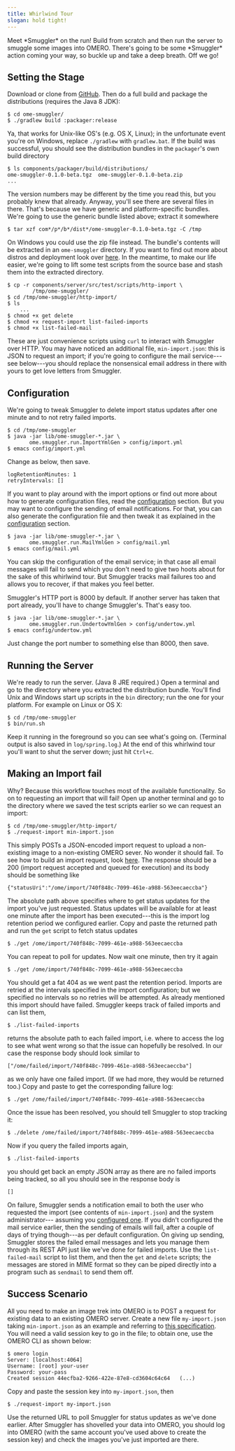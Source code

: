 ```yaml
---
title: Whirlwind Tour
slogan: hold tight!
---
```


<p class="intro">
Meet *Smuggler* on the run! Build from scratch and then run the server
to smuggle some images into OMERO. There's going to be some *Smuggler*
action coming your way, so buckle up and take a deep breath. Off we go!
</p>


Setting the Stage
-----------------
Download or clone from [GitHub](https://github.com/c0c0n3/ome-smuggler).
Then do a full build and package the distributions (requires the Java 8
JDK):

~~~ {.bash}
$ cd ome-smuggler/
$ ./gradlew build :packager:release
~~~

Ya, that works for Unix-like OS's (e.g. OS X, Linux); in the unfortunate event
you're on Windows, replace `./gradlew` with `gradlew.bat`. If the build was
successful, you should see the distribution bundles in the `packager`'s own
build directory

~~~ {.bash}
$ ls components/packager/build/distributions/
ome-smuggler-0.1.0-beta.tgz  ome-smuggler-0.1.0-beta.zip
...
~~~

The version numbers may be different by the time you read this, but you
probably knew that already. Anyway, you'll see there are several files
in there. That's because we have generic and platform-specific bundles.
We're going to use the generic bundle listed above; extract it somewhere

~~~ {.bash}
$ tar xzf com*/p*/b*/dist*/ome-smuggler-0.1.0-beta.tgz -C /tmp
~~~

On Windows you could use the zip file instead. The bundle's contents
will be extracted in an `ome-smuggler` directory. If you want to find
out more about distros and deployment look over [here][deployment].
In the meantime, to make our life easier, we're going to lift some
test scripts from the source base and stash them into the extracted
directory.

~~~ {.bash}
$ cp -r components/server/src/test/scripts/http-import \
        /tmp/ome-smuggler/
$ cd /tmp/ome-smuggler/http-import/
$ ls
    ...
$ chmod +x get delete
$ chmod +x request-import list-failed-imports
$ chmod +x list-failed-mail
~~~

These are just convenience scripts using `curl` to interact with Smuggler
over HTTP. You may have noticed an additional file, `min-import.json`:
this is JSON to request an import; if you're going to configure the mail
service---see below---you should replace the nonsensical email address
in there with yours to get love letters from Smuggler.


Configuration
-------------
We're going to tweak Smuggler to delete import status updates after one
minute and to not retry failed imports.

~~~ {.bash}
$ cd /tmp/ome-smuggler
$ java -jar lib/ome-smuggler-*.jar \
       ome.smuggler.run.ImportYmlGen > config/import.yml
$ emacs config/import.yml
~~~

Change as below, then save.

~~~ {.yaml}
logRetentionMinutes: 1
retryIntervals: []
~~~

If you want to play around with the import options or find out more about
how to generate configuration files, read the [configuration][config]
section. But you may want to configure the sending of email notifications.
For that, you can also generate the configuration file and then tweak it
as explained in the [configuration][config] section.

~~~ {.bash}
$ java -jar lib/ome-smuggler-*.jar \
       ome.smuggler.run.MailYmlGen > config/mail.yml
$ emacs config/mail.yml
~~~

<p class="side-note">
You can skip the configuration of the email service; in that case all email
messages will fail to send which you don't need to give two hoots about for
the sake of this whirlwind tour. But Smuggler tracks mail failures too and
allows you to recover, if that makes you feel better.
</p>

Smuggler's HTTP port is 8000 by default. If another server has taken that
port already, you'll have to change Smuggler's. That's easy too.

~~~ {.bash}
$ java -jar lib/ome-smuggler-*.jar \
       ome.smuggler.run.UndertowYmlGen > config/undertow.yml
$ emacs config/undertow.yml
~~~

Just change the port number to something else than 8000, then save.


Running the Server
------------------
We're ready to run the server. (Java 8 JRE required.) Open a terminal and
go to the directory where you extracted the distribution bundle. You'll
find Unix and Windows start up scripts in the `bin` directory; run the
one for your platform. For example on Linux or OS X:

~~~ {.bash}
$ cd /tmp/ome-smuggler
$ bin/run.sh
~~~

Keep it running in the foreground so you can see what's going on. (Terminal
output is also saved in `log/spring.log`.) At the end of this whirlwind tour
you'll want to shut the server down; just hit `Ctrl+c`.


Making an Import fail
---------------------
Why? Because this workflow touches most of the available functionality.
So on to requesting an import that will fail! Open up another terminal
and go to the directory where we saved the test scripts earlier so we
can request an import:

~~~ {.bash}
$ cd /tmp/ome-smuggler/http-import/
$ ./request-import min-import.json 
~~~
    
This simply POSTs a JSON-encoded import request to upload a non-existing image
to a non-existing OMERO sever. No wonder it should fail. To see how to build
an import request, look [here][import-request].
The response should be a 200 (import request accepted and queued for execution)
and its body should be something like

~~~ {.json}
{"statusUri":"/ome/import/740f848c-7099-461e-a988-563eecaeccba"}
~~~

The absolute path above specifies where to get status updates for the import
you've just requested. Status updates will be available for at least one minute
after the import has been executed---this is the import log retention period
we configured earlier. Copy and paste the returned path and run the `get`
script to fetch status updates

~~~ {.bash}
$ ./get /ome/import/740f848c-7099-461e-a988-563eecaeccba
~~~

You can repeat to poll for updates. Now wait one minute, then try it again

~~~ {.bash}
$ ./get /ome/import/740f848c-7099-461e-a988-563eecaeccba
~~~

You should get a fat 404 as we went past the retention period.
Imports are retried at the intervals specified in the import configuration;
but we specified no intervals so no retries will be attempted. As already
mentioned this import should have failed. Smuggler keeps track of failed
imports and can list them,

~~~ {.bash}
$ ./list-failed-imports 
~~~
    
returns the absolute path to each failed import, i.e. where to access the log
to see what went wrong so that the issue can hopefully be resolved. In our case
the response body should look similar to

~~~ {.json}
["/ome/failed/import/740f848c-7099-461e-a988-563eecaeccba"]
~~~
    
as we only have one failed import. (If we had more, they would be returned
too.) Copy and paste to get the corresponding failure log:

~~~ {.bash}
$ ./get /ome/failed/import/740f848c-7099-461e-a988-563eecaeccba
~~~

Once the issue has been resolved, you should tell Smuggler to stop tracking it:

~~~ {.bash}
$ ./delete /ome/failed/import/740f848c-7099-461e-a988-563eecaeccba
~~~

Now if you query the failed imports again,

~~~ {.bash}
$ ./list-failed-imports
~~~
    
you should get back an empty JSON array as there are no failed imports being
tracked, so all you should see in the response body is

~~~ {.json}
[]
~~~

On failure, Smuggler sends a notification email to both the user who requested
the import (see contents of `min-import.json`) and the system administrator---
assuming you [configured one][config]. If you didn't configured the mail
service earlier, then the sending of emails will fail, after a couple of days
of trying though---as per default configuration. On giving up sending, Smuggler
stores the failed email messages and lets you manage them through its REST API
just like we've done for failed imports. Use the `list-failed-mail` script to
list them, and then the `get` and `delete` scripts; the messages are stored in
MIME format so they can be piped directly into a program such as `sendmail` to
send them off.


Success Scenario
----------------
All you need to make an image trek into OMERO is to POST a request for existing
data to an existing OMERO server. Create a new file `my-import.json` taking
`min-import.json` as an example and referring to [this specification][import-request].
You will need a valid session key to go in the file; to obtain one, use the
OMERO CLI as shown below:

~~~ {.bash}
$ omero login
Server: [localhost:4064]
Username: [root] your-user
Password: your-pass
Created session 44ecfba2-9266-422e-87e8-cd3604c64c64   (...)
~~~

Copy and paste the session key into `my-import.json`, then

~~~ {.bash}
$ ./request-import my-import.json
~~~

Use the returned URL to poll Smuggler for status updates as we've done
earlier. After Smuggler has shovelled your data into OMERO, you should
log into OMERO (with the same account you've used above to create the
session key) and check the images you've just imported are there.




[config]: /content/deployment/configuration.html
    "Configuration"
[deployment]: /content/deployment/index.html
    "Deployment"
[import-request]: /server-javadoc/ome/smuggler/web/imports/ImportRequest.html
    "ImportRequest Class"
